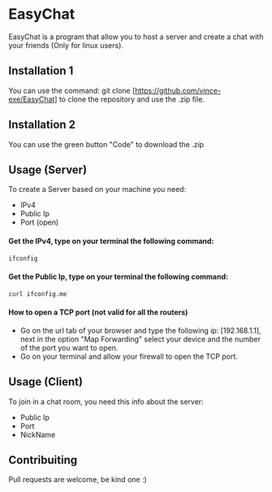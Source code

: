 # EasyChat

EasyChat is a program that allow you to host a server and create a chat with your friends (Only for linux users).

## Installation 1

You can use the command: git clone [https://github.com/vince-exe/EasyChat] to clone the repository and use the .zip file.

## Installation 2

You can use the green button "Code" to download the .zip

## Usage (Server)

To create a Server based on your machine you need:

* IPv4
* Public Ip
* Port (open)

#### Get the IPv4, type on your terminal the following command:

```bash
ifconfig
```

#### Get the Public Ip, type on your terminal the following command:

```bash
curl ifconfig.me
```
#### How to open a TCP port (not valid for all the routers)

* Go on the url tab of your browser and type the following ip: [192.168.1.1], next in the option "Map Forwarding" select your device and the number of the port you want to open.
* Go on your terminal and allow your firewall to open the TCP port.

## Usage (Client)

To join in a chat room, you need this info about the server:

* Public Ip
* Port
* NickName

## Contribuiting

Pull requests are welcome, be kind one :)

